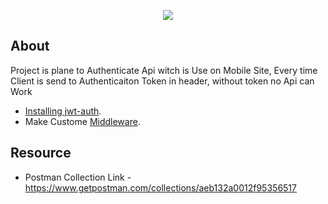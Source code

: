 <p align="center"><a href="http://karbh.com" target="_blank"><img src="http://karbh.com/images/logo-10.png"></a></p>

## About 

Project is plane to Authenticate Api witch is Use on Mobile Site, Every time Client is send to Authenticaiton Token in header, without token no Api can Work

- [Installing jwt-auth](https://jwt-auth.readthedocs.io/en/develop/laravel-installation/).
- Make Custome [Middleware](https://www.redhat.com/en/topics/middleware/what-is-middleware#:~:text=Middleware%20is%20software%20that%20provides,all%20commonly%20handled%20by%20middleware.).

## Resource
- Postman Collection Link - https://www.getpostman.com/collections/aeb132a0012f95356517


